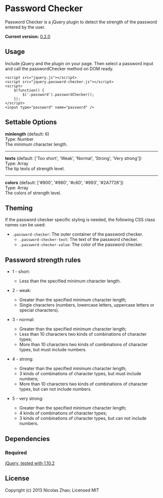 # Password Checker

Password Checker is a jQuery plugin to detect the strength of the password entered by the user.

**Current version:** [0.2.0](https://github.com/nicolaszhao/password-checker/archive/v0.2.0.tar.gz)

## Usage
Include jQuery and the plugin on your page. Then select a password input and call the passwordChecker method on DOM ready.

	<script src="jquery.js"></script>
	<script src="jquery.password-checker.js"></script>
	<script>
		$(function() {
			$(':password').passwordChecker();
		});
	</script>
	<input type="password" name="password" />

## Settable Options
**minlength** (default: 6)   
Type: Number   
The minimum character length.

***

**texts** (default: ['Too short', 'Weak', 'Normal', 'Strong', 'Very strong'])   
Type: Array   
The tip texts of strength level.

***

**colors** (default: ['#900', '#960', '#c60', '#993', '#2A7726'])   
Type: Array   
The colors of strength level.

## Theming
If the password checker specific styling is needed, the following CSS class names can be used:
* `.password-checker`: The outer container of the password checker.
	* `.password-checker-text`: The text of the password checker.
	* `.password-checker-value`: The color of the password checker.
	
## Password strength rules
* 1 - short:
	* Less than the specified minimum character length.

* 2 - weak:
	* Greater than the specified minimum character length;
	* Single characters (numbers, lowercase letters, uppercase letters or special characters).

* 3 - normal:
	* Greater than the specified minimum character length;
	* Less than 10 characters two kinds of combinations of character types;
	* More than 10 characters two kinds of combinations of character types, but must include numbers.

* 4 - strong:
	* Greater than the specified minimum character length;
	* 3 kinds of combinations of character types, but must include numbers;
	* More than 10 characters two kinds of combinations of character types, but can not include numbers.

* 5 - very strong:
	* Greater than the specified minimum character length;
	* 4 kinds of combinations of character types;
 	* 3 kinds of combinations of character types, but can not include numbers.
 		
## Dependencies
### Required
[jQuery, tested with 1.10.2](http://jquery.com)

## License
Copyright (c) 2013 Nicolas Zhao; Licensed MIT